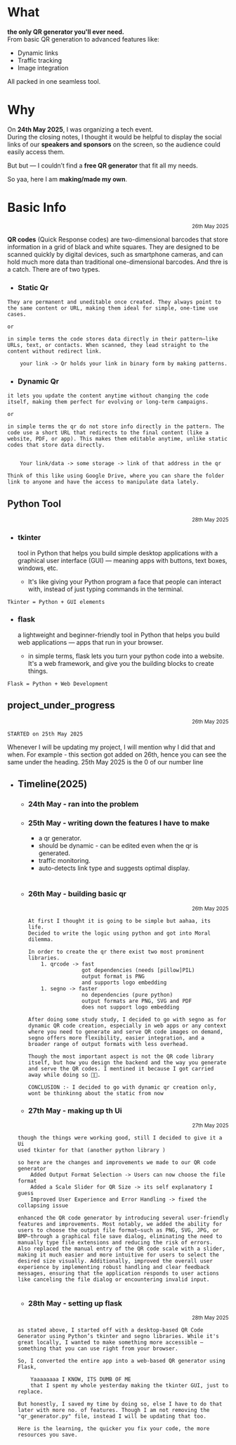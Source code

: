# What

**the only QR generator you'll ever need.**  
From basic QR generation to advanced features like:

- Dynamic links  
- Traffic tracking  
- Image integration  

All packed in one seamless tool.


# Why

On **24th May 2025**, I was organizing a tech event.  
During the closing notes, I thought it would be helpful to display the social links of our **speakers and sponsors** on the screen, so the audience could easily access them.

But but — I couldn’t find a **free QR generator** that fit all my needs.

So yaa, here I am **making/made my own**.

# Basic Info 
<p align="right"><sub>26th May 2025</sub></p>

**QR codes** (Quick Response codes) are two-dimensional barcodes that store information in a grid of black and white squares. They are designed to be scanned quickly by digital devices, such as smartphone cameras, and can hold much more data than traditional one-dimensional barcodes. And thre is a catch. There are of two types.

- ### Static Qr
```
They are permanent and uneditable once created. They always point to the same content or URL, making them ideal for simple, one-time use cases.

or

in simple terms the code stores data directly in their pattern—like URLs, text, or contacts. When scanned, they lead straight to the content without redirect link.

    your link -> Qr holds your link in binary form by making patterns.
```
- ### Dynamic Qr
```
it lets you update the content anytime without changing the code itself, making them perfect for evolving or long-term campaigns.

or

in simple terms the qr do not store info directly in the pattern. The code use a short URL that redirects to the final content (like a website, PDF, or app). This makes them editable anytime, unlike static codes that store data directly.


    Your link/data -> some storage -> link of that address in the qr

Think of this like using Google Drive, where you can share the folder link to anyone and have the access to manipulate data lately.
```
## Python Tool
<p align="right"><sub>28th May 2025</sub></p>

- ### tkinter
    tool in Python that helps you build simple desktop applications with a graphical user interface (GUI) — meaning apps with buttons, text boxes, windows, etc. 
    
    - It's like giving your Python program a face that people can interact with, instead of just typing commands in the terminal.

```
Tkinter = Python + GUI elements
```
- ### flask 
    a lightweight and beginner-friendly tool in Python that helps you build web applications — apps that run in your browser.

    - in simple terms, flask lets you turn your python code into a website. It's a web framework, and give you the building blocks to create things.
```
Flask = Python + Web Development
```

## project_under_progress
<p align="right"><sub>26th May 2025</sub></p>

    STARTED on 25th May 2025

Whenever I will be updating my project, I will mention why I did that and when. For example - this section got added on 26th, hence you can see the same under the heading. 25th May 2025 is the 0 of our number line

- ## Timeline(2025)
    - ### 24th May - ran into the problem
    - ### 25th May - writing down the features I have to make
        - a qr generator.
        - should be dynamic - can be edited even when the qr is generated.
        - traffic monitoring.
        - auto-detects link type and suggests optimal display.
        <br>
    - ### 26th May - building basic qr
        <p align="right"><sub>26th May 2025</sub></p>

        ```
        At first I thought it is going to be simple but aahaa, its life.
        Decided to write the logic using python and got into Moral dilemma.

        In order to create the qr there exist two most prominent libraries. 
            1. qrcode -> fast
                         got dependencies (needs [pillow]PIL)
                         output format is PNG
                         and supports logo embedding
            1. segno -> faster
                         no dependencies (pure python)
                         output formats are PNG, SVG and PDF
                         does not support logo embedding

        After doing some study study, I decided to go with segno as for dynamic QR code creation, especially in web apps or any context where you need to generate and serve QR code images on demand, segno offers more flexibility, easier integration, and a broader range of output formats with less overhead.

        Though the most important aspect is not the QR code library itself, but how you design the backend and the way you generate and serve the QR codes. I mentined it because I got carried away while doing so 🙌😗. 

        CONCLUSION :- I decided to go with dynamic qr creation only, wont be thinkinng about the static from now
        ```

    - ### 27th May - making up th Ui
    <p align="right"><sub>27th May 2025</sub></p>
    
    ```
    though the things were working good, still I decided to give it a Ui 
    used tkinter for that (another python library )

    so here are the changes and improvements we made to our QR code generator
        Added Output Format Selection -> Users can now choose the file format
        Added a Scale Slider for QR Size -> its self explanatory I guess
        Improved User Experience and Error Handling -> fixed the collapsing issue 

    enhanced the QR code generator by introducing several user-friendly features and improvements. Most notably, we added the ability for users to choose the output file format—such as PNG, SVG, JPG, or BMP—through a graphical file save dialog, eliminating the need to manually type file extensions and reducing the risk of errors.
    Also replaced the manual entry of the QR code scale with a slider, making it much easier and more intuitive for users to select the desired size visually. Additionally, improved the overall user experience by implementing robust handling and clear feedback messages, ensuring that the application responds to user actions like canceling the file dialog or encountering invalid input.
        
    ```
    - ### 28th May - setting up flask
    <p align="right"><sub>28th May 2025</sub></p>
    
    ```
    as stated above, I started off with a desktop-based QR Code Generator using Python’s tkinter and segno libraries. While it's great locally, I wanted to make something more accessible — something that you can use right from your browser.

    So, I converted the entire app into a web-based QR generator using Flask, 

        Yaaaaaaaa I KNOW, ITS DUMB OF ME
        that I spent my whole yesterday making the tkinter GUI, just to replace.

    But honestly, I saved my time by doing so, else I have to do that later with more no. of features. Though I am not removing the "qr_generator.py" file, instead I will be updating that too.  

    Here is the learning, the quicker you fix your code, the more resources you save.
    ```